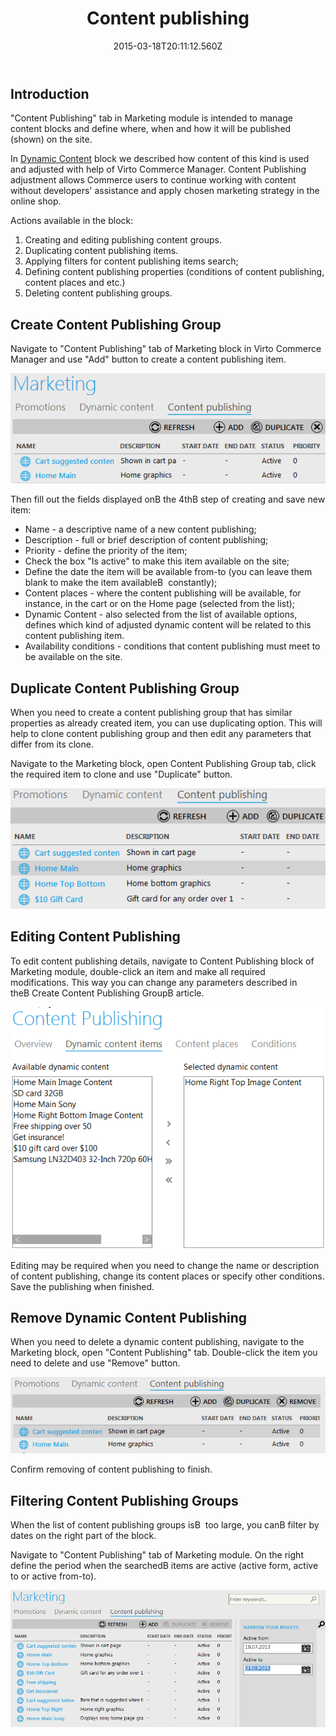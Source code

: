 ﻿---
title: Content publishing
description: Content publishing
layout: docs
date: 2015-03-18T20:11:12.560Z
priority: 2
---
## Introduction

"Content Publishing" tab in Marketing module is intended to manage content blocks and define where, when and how it will be published (shown) on the site.

In [Dynamic Content](docs/old-versions/vc113userguide/marketing/dynamic-content) block we described how content of this kind is used and adjusted with help of Virto Commerce Manager. Content Publishing adjustment allows Commerce users to continue working with content without developers' assistance and apply chosen marketing strategy in the online shop.

Actions available in the block:

1. Creating and editing publishing content groups.
2. Duplicating content publishing items.
3. Applying filters for content publishing items search;
4. Defining content publishing properties (conditions of content publishing, content places and etc.)
5. Deleting content publishing groups.

## Create Content Publishing Group

Navigate to "Content Publishing" tab of Marketing block in Virto Commerce Manager and use "Add" button to create a content publishing item.

<img src="../../../assets/images/docs/001-add-content-publishing.PNG" />

Then fill out the fields displayed onВ the 4thВ step of creating and save new item:

* Name - a descriptive name of a new content publishing;
* Description - full or brief description of content publishing;
* Priority - define the priority of the item;
* Check the box "Is active" to make this item available on the site;
* Define the date the item will be available from-to (you can leave them blank to make the item availableВ  constantly);
* Content places - where the content publishing will be available, for instance, in the cart or on the Home page (selected from the list);
* Dynamic Content - also selected from the list of available options, defines which kind of adjusted dynamic content will be related to this content publishing item.
* Availability conditions - conditions that content publishing must meet to be available on the site.

## Duplicate Content Publishing Group

When you need to create a content publishing group that has similar properties as already created item, you can use duplicating option. This will help to clone content publishing group and then edit any parameters that differ from its clone.

Navigate to the Marketing block, open Content Publishing Group tab, click the required item to clone and use "Duplicate" button.

<img src="../../../assets/images/docs/003-duplicate-content-publishing.PNG" />

## Editing Content Publishing

To edit content publishing details, navigate to Content Publishing block of Marketing module, double-click an item and make all required modifications. This way you can change any parameters described in theВ Create Content Publishing GroupВ article.

<img src="../../../assets/images/docs/002-edit-content-publishing.PNG" />

Editing may be required when you need to change the name or description of content publishing, change its content places or specify other conditions. Save the publishing when finished.

## Remove Dynamic Content Publishing

When you need to delete a dynamic content publishing, navigate to the Marketing block, open "Content Publishing" tab. Double-click the item you need to delete and use "Remove" button.

<img src="../../../assets/images/docs/004-remove-content-publishing.PNG" />

Confirm removing of content publishing to finish.

## Filtering Content Publishing Groups

When the list of content publishing groups isВ  too large, you canВ filter by dates on the right part of the block.

Navigate to "Content Publishing" tab of Marketing module. On the right define the period when the searchedВ items are active (active form, active to or active from-to).

<img src="../../../assets/images/docs/005-filtering-content-publishing.PNG" />
